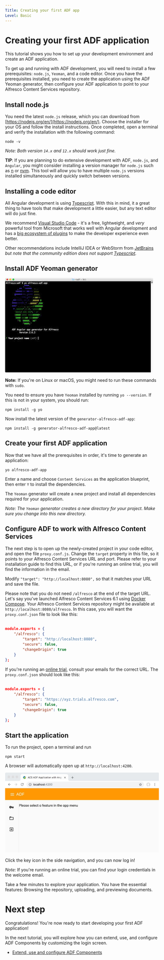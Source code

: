 ```yaml
---
Title: Creating your first ADF app
Level: Basic
---
```


# Creating your first ADF application

This tutorial shows you how to set up your development environment and create an ADF application.

To get up and running with ADF development, you will need to install a few prerequisites: `node.js`, `Yeoman`, and a code editor.
Once you have the prerequisites installed, you need to create the application using the ADF Yeoman generator, then configure your ADF application to point to your Alfresco Content Services repository.

## Install node.js

You need the latest `node.js` release, which you can download from [https://nodejs.org/en/](https://nodejs.org/en/). Choose the installer for your OS and follow the install instructions. Once completed, open a terminal and verify the installation with the following command:

	node -v
	
*Note: Both version `14.x` and `12.x` should work just fine.*

**TIP**: If you are planning to do extensive development with ADF, `node.js`, and `Angular`, you might consider installing a version manager for `node.js` such as [n](https://github.com/tj/n) or [nvm](https://github.com/creationix/nvm/). This tool will allow you to have multiple `node.js` versions installed simultaneously and quickly switch between versions.

## Installing a code editor

All Angular development is using [Typescript](https://www.typescriptlang.org). With this in mind, it a great thing to have tools that make development a little easier, but any text editor will do just fine.

We recommend [Visual Studio Code](http://code.visualstudio.com) - it's a free, lightweight, and *very* powerful tool from Microsoft that works well with Angular development and has a [big ecosystem of plugins](https://marketplace.visualstudio.com/VSCode) to make the developer experience even better.

Other recommendations include IntelliJ IDEA or WebStorm from [JetBrains](https://www.jetbrains.com) *but note that the community edition does not support [Typescript](https://www.typescriptlang.org).*


## Install ADF Yeoman generator

![yeoman_creation](../docassets/images/yeoman-alfresco-adf-app.jpg)

**Note:** If you're on Linux or macOS, you might need to run these commands with `sudo`.

You need to ensure you have `Yeoman` installed by running `yo --version`. If this is not in your system, you should run:

	npm install -g yo
	
Now install the latest version of the `generator-alfresco-adf-app`:

	npm install -g generator-alfresco-adf-app@latest


## Create your first ADF application

Now that we have all the prerequisites in order, it's time to generate an application:

	yo alfresco-adf-app
	
Enter a name and choose `Content Services` as the application blueprint, then enter `Y` to install the dependencies.

The `Yeoman` generator will create a new project and install all dependencies required for your application. 

*Note: The `Yeoman` generator creates a new directory for your project. Make sure you change into this new directory.*

## Configure ADF to work with Alfresco Content Services

The next step is to open up the newly-created project in your code editor, and open the file `proxy.conf.js`. Change the `target` property in this file, so it points to your Alfresco Content Services URL and port. Please refer to your installation guide to find this URL, or if you're running an online trial, you will find the information in the email.

Modify `"target": "http://localhost:8080",` so that it matches your URL and save the file.

Please note that you do not need `/alfresco` at the end of the target URL. Let's say you've launched Alfresco Content Services 6.1 using [Docker Compose](https://docs.alfresco.com/6.0/tasks/deploy-docker-compose.html). Your Alfresco Content Services repository might be available at `http://localhost:8080/alfresco`. In this case, you will want the `proxy.conf.json` file to look like this:

```json

module.exports = {
    "/alfresco": {
        "target": "http://localhost:8080",
        "secure": false,
        "changeOrigin": true
    }
};
```

If you're running an [online trial](https://www.alfresco.com/platform/content-services-ecm/trial/online), consult your emails for the correct URL. The `proxy.conf.json` should look like this:

```json

module.exports = {
    "/alfresco": {
        "target": "https://xyz.trials.alfresco.com",
        "secure": false,
        "changeOrigin": true
    }
};
```

## Start the application

To run the project, open a terminal and run 

	npm start
	
A browser will automatically open up at `http://localhost:4200`. 

![yeoman_creation](../docassets/images/app-started.jpg)

Click the key icon in the side navigation, and you can now log in!

*Note:* If you're running an online trial, you can find your login credentials in the welcome email.

Take a few minutes to explore your application. You have the essential features: Browsing the repository, uploading, and previewing documents.


# Next step

Congratulations! You're now ready to start developing your first ADF application! 

In the next tutorial, you will explore how you can extend, use, and configure ADF Components by customizing the login screen.

* [Extend, use and configure ADF Components](using-components.md)
